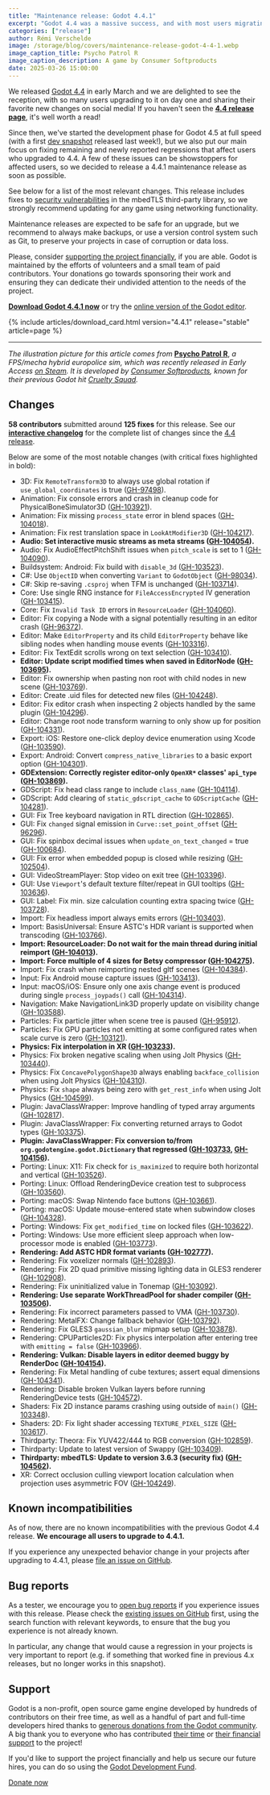 ```yaml
---
title: "Maintenance release: Godot 4.4.1"
excerpt: "Godot 4.4 was a massive success, and with most users migrating to it, we discovered and fixed a number of significant bugs which warrant a first maintenance release."
categories: ["release"]
author: Rémi Verschelde
image: /storage/blog/covers/maintenance-release-godot-4-4-1.webp
image_caption_title: Psycho Patrol R
image_caption_description: A game by Consumer Softproducts
date: 2025-03-26 15:00:00
---
```


We released [Godot 4.4](/releases/4.4/) in early March and we are delighted to see the reception, with so many users upgrading to it on day one and sharing their favorite new changes on social media! If you haven't seen the [**4.4 release page**](/releases/4.4/), it's well worth a read!

Since then, we've started the development phase for Godot 4.5 at full speed (with a first [dev snapshot](/article/dev-snapshot-godot-4-5-dev-1/) released last week!), but we also put our main focus on fixing remaining and newly reported regressions that affect users who upgraded to 4.4. A few of these issues can be showstoppers for affected users, so we decided to release a 4.4.1 maintenance release as soon as possible.

See below for a list of the most relevant changes. This release includes fixes to [security vulnerabilities](https://github.com/Mbed-TLS/mbedtls/releases/tag/mbedtls-3.6.3) in the mbedTLS third-party library, so we strongly recommend updating for any game using networking functionality.

Maintenance releases are expected to be safe for an upgrade, but we recommend to always make backups, or use a version control system such as Git, to preserve your projects in case of corruption or data loss.

Please, consider [supporting the project financially](#support), if you are able. Godot is maintained by the efforts of volunteers and a small team of paid contributors. Your donations go towards sponsoring their work and ensuring they can dedicate their undivided attention to the needs of the project.

[**Download Godot 4.4.1 now**](/download/) or try the [online version of the Godot editor](https://editor.godotengine.org/4.4.1.stable/).

{% include articles/download_card.html version="4.4.1" release="stable" article=page %}

-----

*The illustration picture for this article comes from* [**Psycho Patrol R**](https://store.steampowered.com/app/1907590/Psycho_Patrol_R/?curator_clanid=41324400), *a FPS/mecha hybrid europolice sim, which was recently released in Early Access [on Steam](https://store.steampowered.com/app/1907590/Psycho_Patrol_R/?curator_clanid=41324400). It is developed by [Consumer Softproducts](https://csoftproducts.life/), known for their previous Godot hit [Cruelty Squad](https://store.steampowered.com/app/1388770/Cruelty_Squad/?curator_clanid=41324400).*

## Changes

**58 contributors** submitted around **125 fixes** for this release. See our [**interactive changelog**](https://godotengine.github.io/godot-interactive-changelog/#4.4.1) for the complete list of changes since the [4.4 release](/releases/4.4/).

Below are some of the most notable changes (with critical fixes highlighted in bold):

- 3D: Fix `RemoteTransform3D` to always use global rotation if `use_global_coordinates` is true ([GH-97498](https://github.com/godotengine/godot/pull/97498)).
- Animation: Fix console errors and crash in cleanup code for PhysicalBoneSimulator3D ([GH-103921](https://github.com/godotengine/godot/pull/103921)).
- Animation: Fix missing `process_state` error in blend spaces ([GH-104018](https://github.com/godotengine/godot/pull/104018)).
- Animation: Fix rest translation space in `LookAtModifier3D` ([GH-104217](https://github.com/godotengine/godot/pull/104217)).
- **Audio: Set interactive music streams as meta streams ([GH-104054](https://github.com/godotengine/godot/pull/104054)).**
- Audio: Fix AudioEffectPitchShift issues when `pitch_scale` is set to 1 ([GH-104090](https://github.com/godotengine/godot/pull/104090)).
- Buildsystem: Android: Fix build with `disable_3d` ([GH-103523](https://github.com/godotengine/godot/pull/103523)).
- C#: Use `ObjectID` when converting `Variant` to `GodotObject` ([GH-98034](https://github.com/godotengine/godot/pull/98034)).
- C#: Skip re-saving `.csproj` when TFM is unchanged ([GH-103714](https://github.com/godotengine/godot/pull/103714)).
- Core: Use single RNG instance for `FileAccessEncrypted` IV generation ([GH-103415](https://github.com/godotengine/godot/pull/103415)).
- Core: Fix `Invalid Task ID` errors in `ResourceLoader` ([GH-104060](https://github.com/godotengine/godot/pull/104060)).
- Editor: Fix copying a Node with a signal potentially resulting in an editor crash ([GH-96372](https://github.com/godotengine/godot/pull/96372)).
- Editor: Make `EditorProperty` and its child `EditorProperty` behave like sibling nodes when handling mouse events ([GH-103316](https://github.com/godotengine/godot/pull/103316)).
- Editor: Fix TextEdit scrolls wrong on text selection ([GH-103410](https://github.com/godotengine/godot/pull/103410)).
- **Editor: Update script modified times when saved in EditorNode ([GH-103695](https://github.com/godotengine/godot/pull/103695)).**
- Editor: Fix ownership when pasting non root with child nodes in new scene ([GH-103769](https://github.com/godotengine/godot/pull/103769)).
- Editor: Create .uid files for detected new files ([GH-104248](https://github.com/godotengine/godot/pull/104248)).
- Editor: Fix editor crash when inspecting 2 objects handled by the same plugin ([GH-104296](https://github.com/godotengine/godot/pull/104296)).
- Editor: Change root node transform warning to only show up for position ([GH-104331](https://github.com/godotengine/godot/pull/104331)).
- Export: iOS: Restore one-click deploy device enumeration using Xcode ([GH-103590](https://github.com/godotengine/godot/pull/103590)).
- Export: Android: Convert `compress_native_libraries` to a basic export option ([GH-104301](https://github.com/godotengine/godot/pull/104301)).
- **GDExtension: Correctly register editor-only `OpenXR*` classes' `api_type` ([GH-103869](https://github.com/godotengine/godot/pull/103869)).**
- GDScript: Fix head class range to include `class_name` ([GH-104114](https://github.com/godotengine/godot/pull/104114)).
- GDScript: Add clearing of `static_gdscript_cache` to `GDScriptCache` ([GH-104281](https://github.com/godotengine/godot/pull/104281)).
- GUI: Fix Tree keyboard navigation in RTL direction ([GH-102865](https://github.com/godotengine/godot/pull/102865)).
- GUI: Fix `changed` signal emission in `Curve::set_point_offset` ([GH-96296](https://github.com/godotengine/godot/pull/96296)).
- GUI: Fix spinbox decimal issues when `update_on_text_changed` = true ([GH-100684](https://github.com/godotengine/godot/pull/100684)).
- GUI: Fix error when embedded popup is closed while resizing ([GH-102504](https://github.com/godotengine/godot/pull/102504)).
- GUI: VideoStreamPlayer: Stop video on exit tree ([GH-103396](https://github.com/godotengine/godot/pull/103396)).
- GUI: Use `Viewport`'s default texture filter/repeat in GUI tooltips ([GH-103636](https://github.com/godotengine/godot/pull/103636)).
- GUI: Label: Fix min. size calculation counting extra spacing twice ([GH-103728](https://github.com/godotengine/godot/pull/103728)).
- Import: Fix headless import always emits errors ([GH-103403](https://github.com/godotengine/godot/pull/103403)).
- Import: BasisUniversal: Ensure ASTC's HDR variant is supported when transcoding ([GH-103766](https://github.com/godotengine/godot/pull/103766)).
- **Import: ResourceLoader: Do not wait for the main thread during initial reimport ([GH-104013](https://github.com/godotengine/godot/pull/104013)).**
- **Import: Force multiple of 4 sizes for Betsy compressor ([GH-104275](https://github.com/godotengine/godot/pull/104275)).**
- Import: Fix crash when reimporting nested gltf scenes ([GH-104384](https://github.com/godotengine/godot/pull/104384)).
- Input: Fix Android mouse capture issues ([GH-103413](https://github.com/godotengine/godot/pull/103413)).
- Input: macOS/iOS: Ensure only one axis change event is produced during single `process_joypads()` call ([GH-104314](https://github.com/godotengine/godot/pull/104314)).
- Navigation: Make NavigationLink3D properly update on visibility change ([GH-103588](https://github.com/godotengine/godot/pull/103588)).
- Particles: Fix particle jitter when scene tree is paused ([GH-95912](https://github.com/godotengine/godot/pull/95912)).
- Particles: Fix GPU particles not emitting at some configured rates when scale curve is zero ([GH-103121](https://github.com/godotengine/godot/pull/103121)).
- **Physics: Fix interpolation in XR ([GH-103233](https://github.com/godotengine/godot/pull/103233)).**
- Physics: Fix broken negative scaling when using Jolt Physics ([GH-103440](https://github.com/godotengine/godot/pull/103440)).
- Physics: Fix `ConcavePolygonShape3D` always enabling `backface_collision` when using Jolt Physics ([GH-104310](https://github.com/godotengine/godot/pull/104310)).
- Physics: Fix `shape` always being zero with `get_rest_info` when using Jolt Physics ([GH-104599](https://github.com/godotengine/godot/pull/104599)).
- Plugin: JavaClassWrapper: Improve handling of typed array arguments ([GH-102817](https://github.com/godotengine/godot/pull/102817)).
- Plugin: JavaClassWrapper: Fix converting returned arrays to Godot types ([GH-103375](https://github.com/godotengine/godot/pull/103375)).
- **Plugin: JavaClassWrapper: Fix conversion to/from `org.godotengine.godot.Dictionary` that regressed ([GH-103733](https://github.com/godotengine/godot/pull/103733), [GH-104156](https://github.com/godotengine/godot/pull/104156)).**
- Porting: Linux: X11: Fix check for `is_maximized` to require both horizontal and vertical ([GH-103526](https://github.com/godotengine/godot/pull/103526)).
- Porting: Linux: Offload RenderingDevice creation test to subprocess ([GH-103560](https://github.com/godotengine/godot/pull/103560)).
- Porting: macOS: Swap Nintendo face buttons ([GH-103661](https://github.com/godotengine/godot/pull/103661)).
- Porting: macOS: Update mouse-entered state when subwindow closes ([GH-104328](https://github.com/godotengine/godot/pull/104328)).
- Porting: Windows: Fix `get_modified_time` on locked files ([GH-103622](https://github.com/godotengine/godot/pull/103622)).
- Porting: Windows: Use more efficient sleep approach when low-processor mode is enabled ([GH-103773](https://github.com/godotengine/godot/pull/103773)).
- **Rendering: Add ASTC HDR format variants ([GH-102777](https://github.com/godotengine/godot/pull/102777)).**
- Rendering: Fix voxelizer normals ([GH-102893](https://github.com/godotengine/godot/pull/102893)).
- Rendering: Fix 2D quad primitive missing lighting data in GLES3 renderer ([GH-102908](https://github.com/godotengine/godot/pull/102908)).
- Rendering: Fix uninitialized value in Tonemap ([GH-103092](https://github.com/godotengine/godot/pull/103092)).
- **Rendering: Use separate WorkThreadPool for shader compiler ([GH-103506](https://github.com/godotengine/godot/pull/103506)).**
- Rendering: Fix incorrect parameters passed to VMA ([GH-103730](https://github.com/godotengine/godot/pull/103730)).
- Rendering: MetalFX: Change fallback behavior ([GH-103792](https://github.com/godotengine/godot/pull/103792)).
- Rendering: Fix GLES3 `gaussian_blur` mipmap setup ([GH-103878](https://github.com/godotengine/godot/pull/103878)).
- Rendering: CPUParticles2D: Fix physics interpolation after entering tree with `emitting = false` ([GH-103966](https://github.com/godotengine/godot/pull/103966)).
- **Rendering: Vulkan: Disable layers in editor deemed buggy by RenderDoc ([GH-104154](https://github.com/godotengine/godot/pull/104154)).**
- Rendering: Fix Metal handling of cube textures; assert equal dimensions ([GH-104341](https://github.com/godotengine/godot/pull/104341)).
- Rendering: Disable broken Vulkan layers before running RenderingDevice tests ([GH-104572](https://github.com/godotengine/godot/pull/104572)).
- Shaders: Fix 2D instance params crashing using outside of `main()` ([GH-103348](https://github.com/godotengine/godot/pull/103348)).
- Shaders: 2D: Fix light shader accessing `TEXTURE_PIXEL_SIZE` ([GH-103617](https://github.com/godotengine/godot/pull/103617)).
- Thirdparty: Theora: Fix YUV422/444 to RGB conversion ([GH-102859](https://github.com/godotengine/godot/pull/102859)).
- Thirdparty: Update to latest version of Swappy ([GH-103409](https://github.com/godotengine/godot/pull/103409)).
- **Thirdparty: mbedTLS: Update to version 3.6.3 (security fix) ([GH-104562](https://github.com/godotengine/godot/pull/104562)).**
- XR: Correct occlusion culling viewport location calculation when projection uses asymmetric FOV ([GH-104249](https://github.com/godotengine/godot/pull/104249)).

## Known incompatibilities

As of now, there are no known incompatibilities with the previous Godot 4.4 release. **We encourage all users to upgrade to 4.4.1.**

If you experience any unexpected behavior change in your projects after upgrading to 4.4.1, please [file an issue on GitHub](https://github.com/godotengine/godot/issues).

## Bug reports

As a tester, we encourage you to [open bug reports](https://github.com/godotengine/godot/issues) if you experience issues with this release. Please check the [existing issues on GitHub](https://github.com/godotengine/godot/issues) first, using the search function with relevant keywords, to ensure that the bug you experience is not already known.

In particular, any change that would cause a regression in your projects is very important to report (e.g. if something that worked fine in previous 4.x releases, but no longer works in this snapshot).

## Support

Godot is a non-profit, open source game engine developed by hundreds of contributors on their free time, as well as a handful of part and full-time developers hired thanks to [generous donations from the Godot community](https://fund.godotengine.org/). A big thank you to everyone who has contributed [their time](https://github.com/godotengine/godot/blob/master/AUTHORS.md) or [their financial support](https://github.com/godotengine/godot/blob/master/DONORS.md) to the project!

If you'd like to support the project financially and help us secure our future hires, you can do so using the [Godot Development Fund](https://fund.godotengine.org/).

<a class="btn" href="https://fund.godotengine.org/">Donate now</a>
